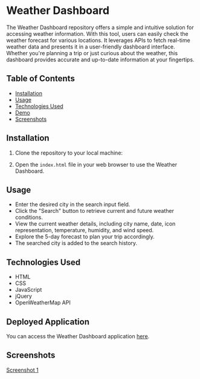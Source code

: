 # Weather Dashboard

The Weather Dashboard repository offers a simple and intuitive solution for accessing weather information. With this tool, users can easily check the weather forecast for various locations. It leverages APIs to fetch real-time weather data and presents it in a user-friendly dashboard interface. Whether you're planning a trip or just curious about the weather, this dashboard provides accurate and up-to-date information at your fingertips.

## Table of Contents

- [Installation](#installation)
- [Usage](#usage)
- [Technologies Used](#technologies-used)
- [Demo](#deployed-application)
- [Screenshots](#screenshots)

## Installation

1. Clone the repository to your local machine:

2. Open the `index.html` file in your web browser to use the Weather Dashboard.

## Usage

- Enter the desired city in the search input field.
- Click the "Search" button to retrieve current and future weather conditions.
- View the current weather details, including city name, date, icon representation, temperature, humidity, and wind speed.
- Explore the 5-day forecast to plan your trip accordingly.
- The searched city is added to the search history.

## Technologies Used

- HTML
- CSS
- JavaScript
- jQuery
- OpenWeatherMap API

## Deployed Application

You can access the Weather Dashboard application [here](https://blade7unner.github.io/Weather-Dashboard/).

## Screenshots

[Screenshot 1](./assets/images/screenshot1.png)






